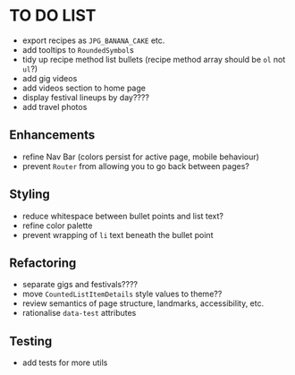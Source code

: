 # TO DO LIST

- export recipes as `JPG_BANANA_CAKE` etc.
- add tooltips to `RoundedSymbol`s
- tidy up recipe method list bullets (recipe method array should be `ol` not `ul`?)
- add gig videos
- add videos section to home page
- display festival lineups by day????
- add travel photos

## Enhancements

- refine Nav Bar (colors persist for active page, mobile behaviour)
- prevent `Router` from allowing you to go back between pages?

## Styling

- reduce whitespace between bullet points and list text?
- refine color palette
- prevent wrapping of `li` text beneath the bullet point

## Refactoring

- separate gigs and festivals????
- move `CountedListItemDetails` style values to theme??
- review semantics of page structure, landmarks, accessibility, etc.
- rationalise `data-test` attributes

## Testing

- add tests for more utils
